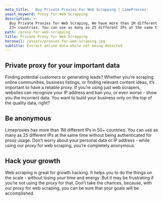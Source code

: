 ```yaml
---
meta_title: ' Buy Private Proxies For Web Scrapping | LimeProxies'
yoast_keyword: Proxy for Web Scrapping
description: >-
  Buy Private Proxies for Web Scraping, We have more than 1M different IPs in
  23+ countries. You can use as many as 25 different IPs at the same time. 
path: /proxy-for-web-scrapping
title: Private Proxy for Web Scrapping
heronail: /assets/proxies-for-web-scraping.jpg
subtitle: Extract online data while not being detected
---
```

## Private proxy for your important data

Finding potential customers or generating leads? Whether you’re scraping online communities, business listings, or finding relevant content ideas, it’s important to have a reliable proxy. If you’re using just web scrapers, websites can recognize your IP address and ban you, or even worse - show you the incorrect data. You want to build your business only on the top of the quality data, right?

## Be anonymous

Limeproxies has more than 1M different IPs in 50+ countries. You can use as many as 25 different IPs at the same time without being authenticated for proxy usage. Don’t worry about your personal data or IP address - while using our proxy for web scraping, you’re completely anonymous.

## Hack your growth

Web scraping is great for growth hacking. It helps you to do the things on the scale - without losing your time and energy. But it may be frustrating if you’re not using the proxy for that. Don’t take the chances, because, with our proxy for web scraping, you can be sure that your goals will be accomplished.
